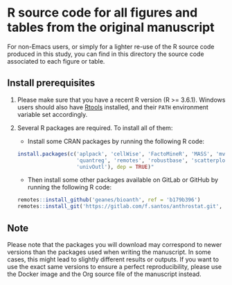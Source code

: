 R source code for all figures and tables from the original manuscript
=====================================================================

For non-Emacs users, or simply for a lighter re-use of the R source code produced in this study, you can find in this directory the source code associated to each figure or table.

## Install prerequisites

1. Please make sure that you have a recent R version (R >= 3.6.1). Windows users should also have [Rtools](https://cran.r-project.org/bin/windows/Rtools/) installed, and their `PATH` environment variable set accordingly.

2. Several R packages are required. To install all of them:

   - Install some CRAN packages by running the following R code:
   ```r
   install.packages(c('aplpack', 'cellWise', 'FactoMineR', 'MASS', 'mvoutlier',
                      'quantreg', 'remotes', 'robustbase', 'scatterplot3d', 'solitude',
                      'univOutl'), dep = TRUE)"
   ```

   - Then install some other packages available on GitLab or GitHub by running the following R code:
   ```r
   remotes::install_github('geanes/bioanth', ref = 'b179b396')
   remotes::install_git('https://gitlab.com/f.santos/anthrostat.git', ref = 'v0.1.5')
   ```

## Note
Please note that the packages you will download may correspond to newer versions than the packages used when writing the manuscript. In some cases, this might lead to slightly different results or outputs. If you want to use the exact same versions to ensure a perfect reproducibility, please use the Docker image and the Org source file of the manuscript instead.

